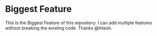 # Biggest Feature

This is the Biggest Feature of this repository. I can add multiple features without breaking the existing code. Thanks @hitesh.
